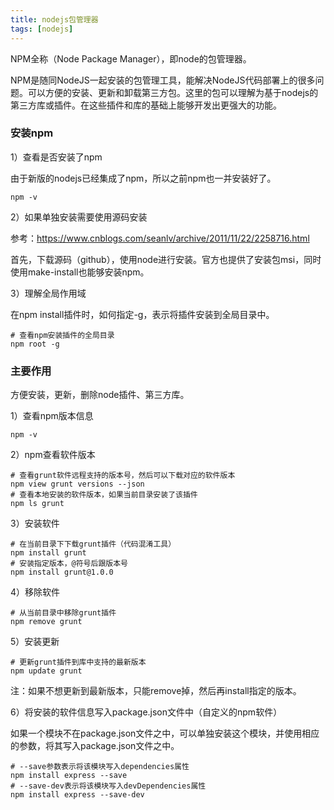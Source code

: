 ```yaml
---
title: nodejs包管理器
tags: [nodejs]
---
```


NPM全称（Node Package Manager），即node的包管理器。

NPM是随同NodeJS一起安装的包管理工具，能解决NodeJS代码部署上的很多问题。可以方便的安装、更新和卸载第三方包。这里的包可以理解为基于nodejs的第三方库或插件。在这些插件和库的基础上能够开发出更强大的功能。

### 安装npm

1）查看是否安装了npm

由于新版的nodejs已经集成了npm，所以之前npm也一并安装好了。

```
npm -v
```

2）如果单独安装需要使用源码安装

参考：https://www.cnblogs.com/seanlv/archive/2011/11/22/2258716.html

首先，下载源码（github），使用node进行安装。官方也提供了安装包msi，同时使用make-install也能够安装npm。

3）理解全局作用域

在npm install插件时，如何指定-g，表示将插件安装到全局目录中。

```
# 查看npm安装插件的全局目录
npm root -g
```

### 主要作用

方便安装，更新，删除node插件、第三方库。

1）查看npm版本信息

```
npm -v
```

2）npm查看软件版本

```
# 查看grunt软件远程支持的版本号，然后可以下载对应的软件版本
npm view grunt versions --json
# 查看本地安装的软件版本，如果当前目录安装了该插件
npm ls grunt
```

3）安装软件

```
# 在当前目录下下载grunt插件（代码混淆工具）
npm install grunt
# 安装指定版本，@符号后跟版本号
npm install grunt@1.0.0
```

4）移除软件

```
# 从当前目录中移除grunt插件
npm remove grunt
```

5）安装更新

```
# 更新grunt插件到库中支持的最新版本
npm update grunt
```

注：如果不想更新到最新版本，只能remove掉，然后再install指定的版本。

6）将安装的软件信息写入package.json文件中（自定义的npm软件）

如果一个模块不在package.json文件之中，可以单独安装这个模块，并使用相应的参数，将其写入package.json文件之中。

```
# --save参数表示将该模块写入dependencies属性
npm install express --save
# --save-dev表示将该模块写入devDependencies属性
npm install express --save-dev

```